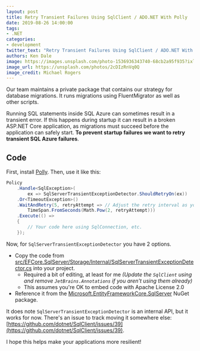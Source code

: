 ```yaml
---
layout: post
title: Retry Transient Failures Using SqlClient / ADO.NET With Polly
date: 2019-08-26 14:00:00
tags:
- .NET
categories:
- development
twitter_text: "Retry Transient Failures Using SqlClient / ADO.NET With Polly"
authors: Ken Dale
image: https://images.unsplash.com/photo-1536936343740-68cb2a95f935?ixlib=rb-1.2.1&ixid=eyJhcHBfaWQiOjEyMDd9&auto=format&fit=crop&w=1000&q=80
image_url: https://unsplash.com/photos/2cDIzRnVq0Q
image_credit: Michael Rogers
---
```


Our team maintains a private package that contains our strategy for database migrations. It runs migrations using FluentMigrator as well as other scripts.

Running SQL statements inside SQL Azure can sometimes result in a transient error. If this happens during startup it can result in a broken ASP.NET Core application, as migrations must succeed before the application can safely start. **To prevent startup failures we want to retry transient SQL Azure failures**.

## Code

First, install [Polly](https://github.com/App-vNext/Polly). Then, use it like this:

```csharp
Policy
    .Handle<SqlException>(
        ex => SqlServerTransientExceptionDetector.ShouldRetryOn(ex))
    .Or<TimeoutException>()
    .WaitAndRetry(5, retryAttempt => // Adjust the retry interval as you see fit
        TimeSpan.FromSeconds(Math.Pow(2, retryAttempt)))
    .Execute(() =>
    {
        // Your code here using SqlConnection, etc.
    });
```

Now, for `SqlServerTransientExceptionDetector` you have 2 options.

- Copy the code from [src/EFCore.SqlServer/Storage/Internal/SqlServerTransientExceptionDetector.cs](https://github.com/aspnet/EntityFrameworkCore/blob/master/src/EFCore.SqlServer/Storage/Internal/SqlServerTransientExceptionDetector.cs) into your project.
  - Required a bit of editing, at least for me *(Update the `SqlClient` using and remove `JetBrains.Annotations` if you aren't using them already)*
  - This assumes you're OK to embed code with Apache License 2.0
- Reference it from the [Microsoft.EntityFrameworkCore.SqlServer](https://www.nuget.org/packages/Microsoft.EntityFrameworkCore.SqlServer/) NuGet package.

It does note `SqlServerTransientExceptionDetector` is an internal API, but it works for now. There's an issue to track moving it somewhere else: [https://github.com/dotnet/SqlClient/issues/39](https://github.com/dotnet/SqlClient/issues/39).

I hope this helps make your applications more resilient!
